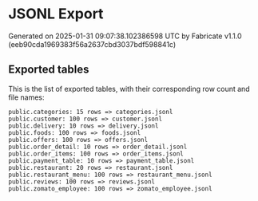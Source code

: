 # JSONL Export

Generated on 2025-01-31 09:07:38.102386598 UTC by Fabricate v1.1.0 (eeb90cda1969383f56a2637cbd3037bdf598841c)

## Exported tables

This is the list of exported tables, with their corresponding row count and file names:

    public.categories: 15 rows => categories.jsonl
    public.customer: 100 rows => customer.jsonl
    public.delivery: 10 rows => delivery.jsonl
    public.foods: 100 rows => foods.jsonl
    public.offers: 100 rows => offers.jsonl
    public.order_detail: 10 rows => order_detail.jsonl
    public.order_items: 100 rows => order_items.jsonl
    public.payment_table: 10 rows => payment_table.jsonl
    public.restaurant: 20 rows => restaurant.jsonl
    public.restaurant_menu: 100 rows => restaurant_menu.jsonl
    public.reviews: 100 rows => reviews.jsonl
    public.zomato_employee: 100 rows => zomato_employee.jsonl